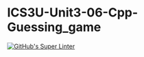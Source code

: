 # ICS3U-Unit3-06-Cpp-Guessing_game

[![GitHub's Super Linter](https://github.com/lily-liu-17/ICS3U-Unit3-06-Cpp-Guessing_game/workflows/GitHub's%20Super%20Linter/badge.svg)](https://github.com/lily-liu-17/ICS3U-Unit3-06-Cpp-Guessing_game/actions)
